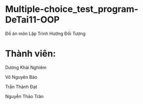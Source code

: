 # Multiple-choice_test_program-DeTai11-OOP
Đồ án môn Lập Trình Hướng Đối Tượng
##
# Thành viên:

Dương Khải Nghiêm

Võ Nguyên Bảo

Trần Thành Đạt

Nguyễn Thảo Trân
